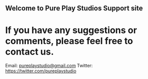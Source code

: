 ## Welcome to Pure Play Studios Support site

# If you have any suggestions or comments, please feel free to contact us.
Email: pureplaystudio@gmail.com
Twitter: https://twitter.com/pureplaystudio
